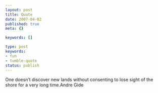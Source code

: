 ```yaml
---
layout: post
title: Quote
date: 2007-04-02
published: true
meta: {}

keywords: []

type: post
keywords:
- fun
- tumble-quote
status: publish
---
```

<!-- blockquote  -->One doesn&#8217;t discover new lands without consenting to lose sight of the shore for a very long time.<!-- endblockquote  -->Andre Gide
